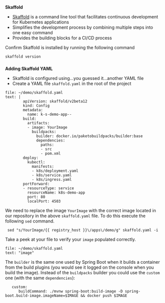 **Skaffold**

*   [Skaffold](https://github.com/GoogleContainerTools/skaffold) is a command line tool that facilitates continuous development for Kubernetes applications
*   Simplifies the development process by combining multiple steps into one easy command
*   Provides the building blocks for a CI/CD process


Confirm Skaffold is installed by running the following command
```execute-1
skaffold version
```



### 
**Adding Skaffold YAML**



*   Skaffold is configured using…you guessed it…another YAML file
*   Create a YAML file `skaffold.yaml` in the root of the project


```editor:append-lines-to-file
file: ~/demo/skaffold.yaml
text: |
        apiVersion: skaffold/v2beta12
        kind: Config
        metadata:
          name: k-s-demo-app--
        build:
          artifacts:
          - image: YourImage
            buildpacks:
              builder: docker.io/paketobuildpacks/builder:base
              dependencies:
                paths:
                - src
                - pom.xml
        deploy:
          kubectl:
            manifests:
            - k8s/deployment.yaml
            - k8s/service.yaml
            - k8s/ingress.yaml
        portForward:
        - resourceType: service
          resourceName: k8s-demo-app 
          port: 80
          localPort: 4503
```


We need to replace the image `YourImage` with the correct image located in our repository in the above `skaffold.yaml` file.
To do this execute the following `sed` command. 
```execute-1
 sed "s/YourImage/{{ registry_host }}\/apps\/demo/g" skaffold.yaml -i
```

Take a peek at your file to verify your `image` populated correctly.
```editor:select-matching-text
file: ~/demo/skaffold.yaml
text: "image" 
```

The `builder` is the same one used by Spring Boot when it builds a container from the build plugins (you would see it logged on the console when you build the image). Instead of the `buildpacks` builder you could use the `custom` one (with the same `dependencies`):


```
   custom:
      buildCommand: ./mvnw spring-boot:build-image -D spring-boot.build-image.imageName=$IMAGE && docker push $IMAGE
```




